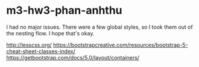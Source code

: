 # m3-hw3-phan-anhthu

I had no major issues. There were a few global styles, so I took them out of the nesting flow. I hope that's okay.

http://lesscss.org/
https://bootstrapcreative.com/resources/bootstrap-5-cheat-sheet-classes-index/
https://getbootstrap.com/docs/5.0/layout/containers/